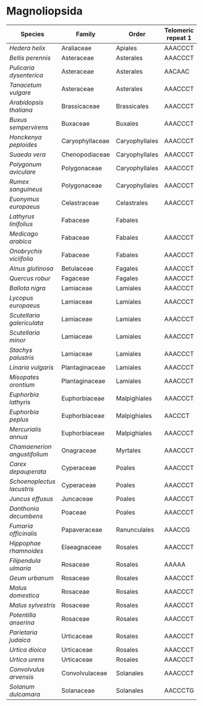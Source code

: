 # Magnoliopsida

| Species | Family | Order | Telomeric repeat 1 | Telomeric repeat 2 | Data type |
| -- | --- | --- | --- | --- | --- |
| *Hedera helix* | Araliaceae | Apiales | AAACCCT | AATAAT | pacbio |
| *Bellis perennis* | Asteraceae | Asterales | AAACCCT | AGATAGAT | pacbio |
| *Pulicaria dysenterica* | Asteraceae | Asterales | AACAAC | AAACCCT | pacbio |
| *Tanacetum vulgare* | Asteraceae | Asterales | AAACCCT | ATATAT | pacbio |
| *Arabidopsis thaliana* | Brassicaceae | Brassicales | AAACCCT | AACCT | pacbio |
| *Buxus sempervirens* | Buxaceae | Buxales | AAACCCT | CCCCC | pacbio |
| *Honckenya peploides* | Caryophyllaceae | Caryophyllales | AAACCCT | AAAAA | pacbio |
| *Suaeda vera* | Chenopodiaceae | Caryophyllales | AAACCCT | AATAAT | pacbio |
| *Polygonum aviculare* | Polygonaceae | Caryophyllales | AAACCCT | CCCCC | pacbio |
| *Rumex sanguineus* | Polygonaceae | Caryophyllales | AAACCCT | CCCCC | pacbio |
| *Euonymus europaeus* | Celastraceae | Celastrales | AAACCCT | AAAAA | pacbio |
| *Lathyrus linifolius* | Fabaceae | Fabales |  |  | pacbio |
| *Medicago arabica* | Fabaceae | Fabales | AAACCCT | AAGAGATAC | pacbio |
| *Onobrychis viciifolia* | Fabaceae | Fabales | AAACCCT | AAAAA | pacbio |
| *Alnus glutinosa* | Betulaceae | Fagales | AAACCCT | CCCCC | pacbio |
| *Quercus robur* | Fagaceae | Fagales | AAACCCT | AAAAA | pacbio |
| *Ballota nigra* | Lamiaceae | Lamiales | AAACCCT | AAAAA | pacbio |
| *Lycopus europaeus* | Lamiaceae | Lamiales | AAACCCT | AATAAT | pacbio |
| *Scutellaria galericulata* | Lamiaceae | Lamiales | AAACCCT | CCCCC | pacbio |
| *Scutellaria minor* | Lamiaceae | Lamiales | AAACCCT | AATAAT | pacbio |
| *Stachys palustris* | Lamiaceae | Lamiales | AAACCCT | AACCT | pacbio |
| *Linaria vulgaris* | Plantaginaceae | Lamiales | AAACCCT | AATAAT | pacbio |
| *Misopates orontium* | Plantaginaceae | Lamiales | AAACCCT | ATATAT | pacbio |
| *Euphorbia lathyris* | Euphorbiaceae | Malpighiales | AAACCCT | ACATACATAT | pacbio |
| *Euphorbia peplus* | Euphorbiaceae | Malpighiales | AACCCT | CCCCC | pacbio |
| *Mercurialis annua* | Euphorbiaceae | Malpighiales | AAACCCT | AAAAA | pacbio |
| *Chamaenerion angustifolium* | Onagraceae | Myrtales | AAACCCT | CCCCC | pacbio |
| *Carex depauperata* | Cyperaceae | Poales | AAACCCT | AACCCTG | pacbio |
| *Schoenoplectus lacustris* | Cyperaceae | Poales | AAACCCT | AATAAT | pacbio |
| *Juncus effusus* | Juncaceae | Poales | AAACCCT | ATATAT | pacbio |
| *Danthonia decumbens* | Poaceae | Poales | AAACCCT | CCCCC | pacbio |
| *Fumaria officinalis* | Papaveraceae | Ranunculales | AAACCG | AAACCGAAACCG | pacbio |
| *Hippophae rhamnoides* | Elaeagnaceae | Rosales | AAACCCT | AATAAT | pacbio |
| *Filipendula ulmaria* | Rosaceae | Rosales | AAAAA | CCCCC | pacbio |
| *Geum urbanum* | Rosaceae | Rosales | AAACCCT | CCCCC | pacbio |
| *Malus domestica* | Rosaceae | Rosales | AAACCCT | AACCT | pacbio |
| *Malus sylvestris* | Rosaceae | Rosales | AAACCCT | CCCCC | pacbio |
| *Potentilla anserina* | Rosaceae | Rosales | AAACCCT | AACCT | pacbio |
| *Parietaria judaica* | Urticaceae | Rosales | AAACCCT | AAAAA | pacbio |
| *Urtica dioica* | Urticaceae | Rosales | AAACCCT | ACAGTC | pacbio |
| *Urtica urens* | Urticaceae | Rosales | AAACCCT | AAGAGATAC | pacbio |
| *Convolvulus arvensis* | Convolvulaceae | Solanales | AAACCCT | ACTACT | pacbio |
| *Solanum dulcamara* | Solanaceae | Solanales | AACCCTG | AATAAT | pacbio |
